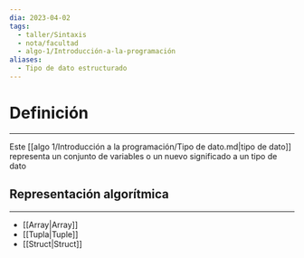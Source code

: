 ```yaml
---
dia: 2023-04-02
tags:
  - taller/Sintaxis
  - nota/facultad
  - algo-1/Introducción-a-la-programación
aliases:
  - Tipo de dato estructurado
---
```

# Definición
---
Este [[algo 1/Introducción a la programación/Tipo de dato.md|tipo de dato]] representa un conjunto de variables o un nuevo significado a un tipo de dato

## Representación algorítmica
---
* [[Array|Array]]
* [[Tupla|Tuple]]
* [[Struct|Struct]]